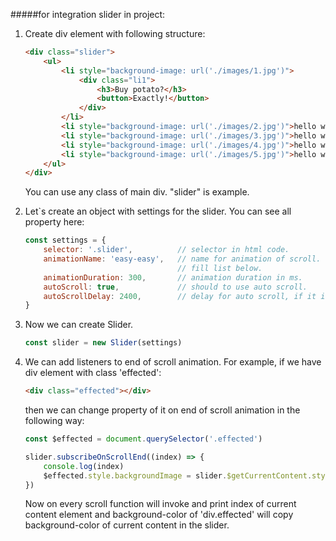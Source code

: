 #####for integration slider in project:

1. Create div element with following structure:
   ```html
   <div class="slider">
       <ul>
           <li style="background-image: url('./images/1.jpg')">
               <div class="li1">
                   <h3>Buy potato?</h3>
                   <button>Exactly!</button>
               </div>
           </li>
           <li style="background-image: url('./images/2.jpg')">hello world 2</li>
           <li style="background-image: url('./images/3.jpg')">hello world 3</li>
           <li style="background-image: url('./images/4.jpg')">hello world 4</li>
           <li style="background-image: url('./images/5.jpg')">hello world 5</li>
       </ul>
   </div>
   ```
   You can use any class of main div. "slider" is example.
   

2. Let`s create an object with settings for the slider. You can see all property here:
    ```javascript
    const settings = {
        selector: '.slider',          // selector in html code.
        animationName: 'easy-easy',   // name for animation of scroll. You can see 
                                      // fill list below.
        animationDuration: 300,       // animation duration in ms.
        autoScroll: true,             // should to use auto scroll.
        autoScrollDelay: 2400,        // delay for auto scroll, if it is on.
    }
    ```
3. Now we can create Slider.
    ```javascript
    const slider = new Slider(settings)
    ```
4. We can add listeners to end of scroll animation. For example, if we have div
element with class 'effected':
   ```html
   <div class="effected"></div>
   ```
   then we can change property of it on end of scroll animation in the following way:
    ```javascript
    const $effected = document.querySelector('.effected')
    
    slider.subscribeOnScrollEnd((index) => {
        console.log(index)
        $effected.style.backgroundImage = slider.$getCurrentContent.style.backgroundImage
    })
    ```
   Now on every scroll function will invoke and print index of current content element and
   background-color of 'div.effected' will copy background-color of current content in the
   slider.
   

